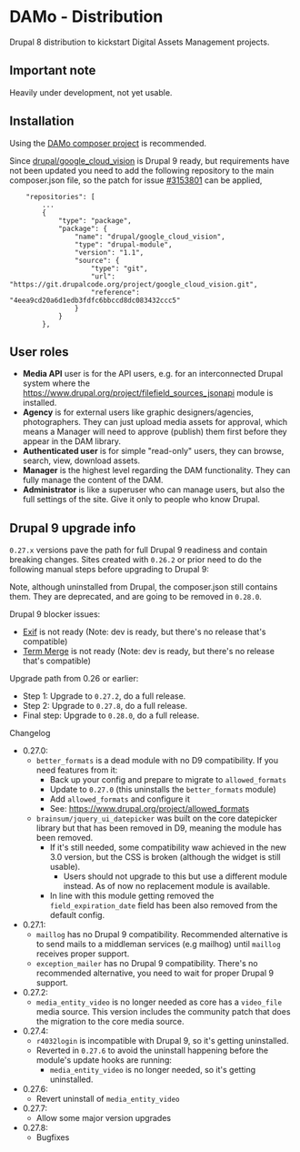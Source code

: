 # DAMo - Distribution

Drupal 8 distribution to kickstart Digital Assets Management projects.

## Important note

Heavily under development, not yet usable.

## Installation

Using the [DAMo composer project](https://github.com/brainsum/damo-project) is recommended.

Since [drupal/google_cloud_vision](https://www.drupal.org/project/google_cloud_vision) is Drupal 9 ready, but requirements have not been updated you need to add the following repository to the main composer.json file, so the patch for issue [#3153801](https://www.drupal.org/project/google_cloud_vision/issues/3153801) can be applied,

```
    "repositories": [
        ...
        {
            "type": "package",
            "package": {
                "name": "drupal/google_cloud_vision",
                "type": "drupal-module",
                "version": "1.1",
                "source": {
                    "type": "git",
                    "url": "https://git.drupalcode.org/project/google_cloud_vision.git",
                    "reference": "4eea9cd20a6d1edb3fdfc6bbccd8dc083432ccc5"
                }
            }
        },
```

## User roles

* **Media API** user is for the API users, e.g. for an interconnected Drupal system where the https://www.drupal.org/project/filefield_sources_jsonapi module is installed.
* **Agency** is for external users like graphic designers/agencies, photographers. They can just upload media assets for approval, which means a Manager will need to approve (publish) them first before they appear in the DAM library.
* **Authenticated user** is for simple "read-only" users, they can browse, search, view, download assets.
* **Manager** is the highest level regarding the DAM functionality. They can fully manage the content of the DAM.
* **Administrator** is like a superuser who can manage users, but also the full settings of the site. Give it only to people who know Drupal.

## Drupal 9 upgrade info

`0.27.x` versions pave the path for full Drupal 9 readiness and contain breaking changes.
Sites created with `0.26.2` or prior need to do the following manual steps before upgrading to Drupal 9:

Note, although uninstalled from Drupal, the composer.json still contains them. They are deprecated, and are going to be removed in `0.28.0`.

Drupal 9 blocker issues:
- [Exif](https://www.drupal.org/project/exif) is not ready (Note: dev is ready, but there's no release that's compatible)
- [Term Merge](https://www.drupal.org/project/term_merge) is not ready (Note: dev is ready, but there's no release that's compatible)

Upgrade path from 0.26 or earlier:
- Step 1: Upgrade to `0.27.2`, do a full release.
- Step 2: Upgrade to `0.27.8`, do a full release.
- Final step: Upgrade to `0.28.0`, do a full release.

Changelog
- 0.27.0:
    - `better_formats` is a dead module with no D9 compatibility. If you need features from it:
        - Back up your config and prepare to migrate to `allowed_formats`
        - Update to `0.27.0` (this uninstalls the `better_formats` module)
        - Add `allowed_formats` and configure it
        - See: <https://www.drupal.org/project/allowed_formats>
    - `brainsum/jquery_ui_datepicker` was built on the core datepicker library but that has been removed in D9, meaning the module has been removed.
        - If it's still needed, some compatibility waw achieved in the new 3.0 version, but the CSS is broken (although the widget is still usable).
            - Users should not upgrade to this but use a different module instead. As of now no replacement module is available.
        - In line with this module getting removed the `field_expiration_date` field has been also removed from the default config.
- 0.27.1:
    - `maillog` has no Drupal 9 compatibility. Recommended alternative is to send mails to a middleman services (e.g mailhog) until `maillog` receives proper support.
    - `exception_mailer` has no Drupal 9 compatibility. There's no recommended alternative, you need to wait for proper Drupal 9 support.
- 0.27.2:
    - `media_entity_video` is no longer needed as core has a `video_file` media source. This version includes the community patch that does the migration to the core media source.
- 0.27.4:
   - `r4032login` is incompatible with Drupal 9, so it's getting uninstalled.
   - Reverted in `0.27.6` to avoid the uninstall happening before the module's update hooks are running:
        - `media_entity_video` is no longer needed, so it's getting uninstalled.
- 0.27.6:
   - Revert uninstall of `media_entity_video`
- 0.27.7:
   - Allow some major version upgrades
- 0.27.8:
   - Bugfixes
